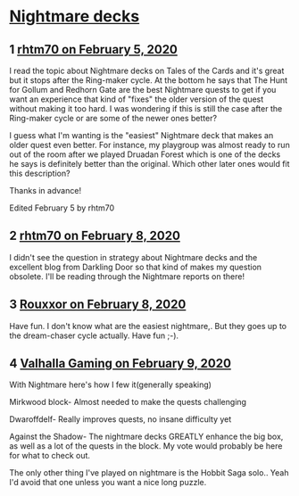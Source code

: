 # [Nightmare decks](https://community.fantasyflightgames.com/topic/305457-nightmare-decks/)

## 1 [rhtm70 on February 5, 2020](https://community.fantasyflightgames.com/topic/305457-nightmare-decks/?do=findComment&comment=3887517)

I read the topic about Nightmare decks on Tales of the Cards and it's great but it stops after the Ring-maker cycle. At the bottom he says that The Hunt for Gollum and Redhorn Gate are the best Nightmare quests to get if you want an experience that kind of "fixes" the older version of the quest without making it too hard. I was wondering if this is still the case after the Ring-maker cycle or are some of the newer ones better?

I guess what I'm wanting is the "easiest" Nightmare deck that makes an older quest even better. For instance, my playgroup was almost ready to run out of the room after we played Druadan Forest which is one of the decks he says is definitely better than the original. Which other later ones would fit this description?

Thanks in advance!

Edited February 5 by rhtm70

## 2 [rhtm70 on February 8, 2020](https://community.fantasyflightgames.com/topic/305457-nightmare-decks/?do=findComment&comment=3888948)

I didn't see the question in strategy about Nightmare decks and the excellent blog from Darkling Door so that kind of makes my question obsolete. I'll be reading through the Nightmare reports on there!

## 3 [Rouxxor on February 8, 2020](https://community.fantasyflightgames.com/topic/305457-nightmare-decks/?do=findComment&comment=3889008)

Have fun. I don't know what are the easiest nightmare,. But they goes up to the dream-chaser cycle actually. Have fun ;-).

## 4 [Valhalla Gaming on February 9, 2020](https://community.fantasyflightgames.com/topic/305457-nightmare-decks/?do=findComment&comment=3889680)

With Nightmare here's how I few it(generally speaking)

Mirkwood block- Almost needed to make the quests challenging

Dwaroffdelf- Really improves quests, no insane difficulty yet

Against the Shadow- The nightmare decks GREATLY enhance the big box, as well as a lot of the quests in the block. My vote would probably be here for what to check out.

The only other thing I've played on nightmare is the Hobbit Saga solo.. Yeah I'd avoid that one unless you want a nice long puzzle. 

